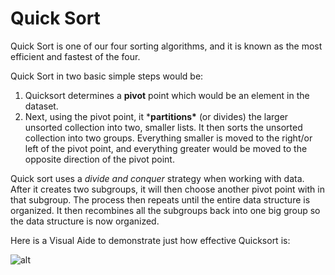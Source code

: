 <!--title={Quick Sort}-->

# Quick Sort 

Quick Sort is one of our four sorting algorithms, and it is known as the most efficient and fastest of the four. 

Quick Sort in two basic simple steps would be: 

1. Quicksort determines a **pivot** point which would be an element in the dataset.
2. Next, using the pivot point, it ***partitions\*** (or divides) the larger unsorted collection into two, smaller lists. It then sorts the unsorted collection into two groups. Everything smaller is moved to the right/or left of the pivot point, and everything greater would be moved to the opposite direction of the pivot point.

Quick sort uses a *divide and conquer* strategy when working with data. After it creates two subgroups, it will then choose another pivot point with in that subgroup. The process then repeats until the entire data structure is organized. It then recombines all the subgroups back into one big group so the data structure is now organized. 

Here is a Visual Aide to demonstrate just how effective Quicksort is: 

![alt]( https://miro.medium.com/max/2448/1*md0dT0BAlkRiWlWnbH61GQ.jpeg )